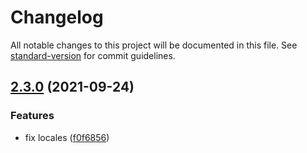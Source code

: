 # Changelog

All notable changes to this project will be documented in this file. See [standard-version](https://github.com/conventional-changelog/standard-version) for commit guidelines.

## [2.3.0](https://github.com/youngjuning/dumi-theme-tuya/compare/v2.2.3...v2.3.0) (2021-09-24)


### Features

* fix locales ([f0f6856](https://github.com/youngjuning/dumi-theme-tuya/commit/f0f685689ee69f165887cae77bc671380168d3c0))
